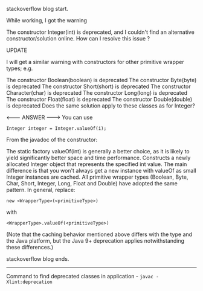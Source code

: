 stackoverflow blog start.

While working, I got the warning

The constructor Integer(int) is deprecated, and I couldn't find an alternative constructor/solution online. How can I resolve this issue ?

UPDATE

I will get a similar warning with constructors for other primitive wrapper types; e.g.

The constructor Boolean(boolean) is deprecated
The constructor Byte(byte) is deprecated
The constructor Short(short) is deprecated
The constructor Character(char) is deprecated
The constructor Long(long) is deprecated
The constructor Float(float) is deprecated
The constructor Double(double) is deprecated
Does the same solution apply to these classes as for Integer?

<--- ANSWER --->
You can use

`Integer integer = Integer.valueOf(i);`

From the javadoc of the constructor:

The static factory valueOf(int) is generally a better choice, as it is likely to yield significantly better space and time performance. Constructs a newly allocated Integer object that represents the specified int value.
The main difference is that you won't always get a new instance with valueOf as small Integer instances are cached.
All primitive wrapper types (Boolean, Byte, Char, Short, Integer, Long, Float and Double) have adopted the same pattern. In general, replace:

    new <WrapperType>(<primitiveType>)
with

    <WrapperType>.valueOf(<primitiveType>)

(Note that the caching behavior mentioned above differs with the type and the Java platform, but the Java 9+ deprecation applies notwithstanding these differences.)

stackoverflow blog ends.

***
Command to find deprecated classes in application - `javac -Xlint:deprecation `

